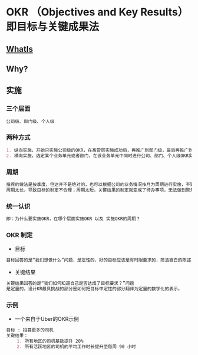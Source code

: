 # OKR （Objectives and Key Results）即目标与关键成果法

## [WhatIs](WhatIs.md)

## Why?

## 实施
### 三个层面
```md
公司级、部门级、个人级
```
### 两种方式
```md
1. 纵向实施，开始只实施公司级的OKR，在高管层实施成功后，再推广到部门级，最后再推广到个人级；
2. 横向实施，选定某个业务单元或者部门，在该业务单元中同时进行公司、部门、个人级OKR实施，最后再在全公司范围推广。
```
### 周期
```md
推荐的做法是按季度，但这并不是绝对的，也可以根据公司的业务情况按月为周期进行实施，不建议按年、半年或者周为周期。
周期太长，导致目标的制定不合理；周期太短，关键结果的制定就变成了待办事项，无法做到聚焦目标。
```
### 统一认识
```md
即：为什么要实施OKR，在哪个层面实施OKR 以及 实施OKR的周期？
```
### OKR 制定
* 目标
```md
目标回答的是“我们想做什么”问题，是定性的，好的目标应该是有时限要求的，简洁直白的陈述，能鼓舞人心的、能激发团队共鸣。
```
* 关键结果
```md
关键结果回答的是“我们如何知道自己是否达成了目标要求？”问题
是定量的，设计KR最具挑战的部分是如何把目标中定性的部分翻译为定量的数字化的表示。
```
### 示例
* 一个来自于Uber的OKR示例
```md
目标 : 招募更多的司机
关键结果：
    1. 所有地区的司机基数提升 20%
    2. 所有活跃地区的司机的平均工作时长提升至每周 90 小时
```
